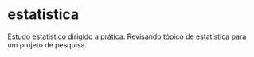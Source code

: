 # estatistica
Estudo estatístico dirigido a prática. Revisando tópico de estatística para um projeto de pesquisa. 

